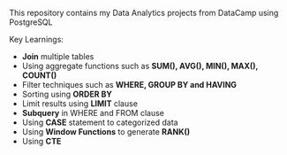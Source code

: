 This repository contains my Data Analytics projects from DataCamp using PostgreSQL

Key Learnings:
- **Join** multiple tables
- Using aggregate functions such as **SUM(), AVG(), MIN(), MAX(), COUNT()**
- Filter techniques such as **WHERE, GROUP BY and HAVING**
- Sorting using **ORDER BY**
- Limit results using **LIMIT** clause
- **Subquery** in WHERE and FROM clause
- Using **CASE** statement to categorized data 
- Using **Window Functions** to generate **RANK()**
- Using **CTE**
